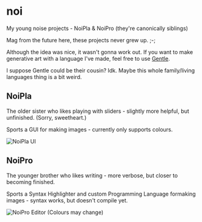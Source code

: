 # noi
My young noise projects - NoiPla & NoiPro (they're canonically siblings)

Mag from the future here, these projects never grew up. ;-;

Although the idea was nice, it wasn't gonna work out.
If you want to make generative art with a language I've made, feel free to use [Gentle](https://github.com/Magnogen/Gentle).

I suppose Gentle could be their cousin? Idk.
Maybe this whole family/living languages thing is a bit weird.

## NoiPla
The older sister who likes playing with sliders - slightly more helpful, but unfinished. (Sorry, sweetheart.)

Sports a GUI for making images - currently only supports colours.

![NoiPla UI](https://user-images.githubusercontent.com/25611707/152506823-51f48a37-b3e6-46d9-9837-74a87e3d9851.png)

## NoiPro
The younger brother who likes writing - more verbose, but closer to becoming finished.

Sports a Syntax Highlighter and custom Programming Language formaking images - syntax works, but doesn't compile yet.

![NoiPro Editor](https://user-images.githubusercontent.com/25611707/152509323-b8fbeaf9-c586-4663-ab65-f75018c9d0ca.png)
(Colours may change)

